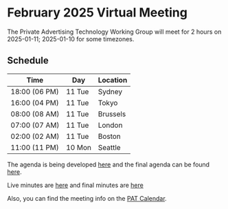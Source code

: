 # February 2025 Virtual Meeting

The Private Advertising Technology Working Group will meet for 2 hours on 2025-01-11; 2025-01-10 for some timezones.

## Schedule

| Time          | Day    | Location      |
| ------------- | ------ | ------------- |
| 18:00 (06 PM) | 11 Tue | Sydney        |
| 16:00 (04 PM) | 11 Tue | Tokyo         |
| 08:00 (08 AM) | 11 Tue | Brussels      |
| 07:00 (07 AM) | 11 Tue | London        |
| 02:00 (02 AM) | 11 Tue | Boston        |
| 11:00 (11 PM) | 10 Mon | Seattle       |

The agenda is being developed [here](https://github.com/w3c/patwg/issues/20) and the final agenda can be found [here](https://github.com/w3c/patwg/blob/main/meetings/2025/02-telecons/02-11-agenda.md).

Live minutes are [here](https://docs.google.com/document/d/1dA3XyqFQ20PLLhuvm0NTqZt7jIBPTiClB7esA9VHsFY/edit?usp=sharing) and final minutes are [here](https://github.com/w3c/patwg/blob/main/meetings/2025/02-telecons/02-11-minutes.md)

Also, you can find the meeting info on the [PAT Calendar](https://www.w3.org/groups/wg/pat/calendar/).

